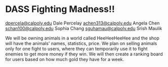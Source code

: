 # DASS Fighting Madness!!


dpercela@calpoly.edu Dale Percelay
achen313@calpoly.edu Angela Chen
schan100@calpoly.edu Sophia Chang
sguhamau@calpoly.edu Srish Maulik

We will be owning animals in a world called HeeHeeHeeHee and the shop will have the animals' names, statistics, price. We plan on selling animals only for one fight to users, where they can temporarily use it to fight enemies to get more money if they win. We will then create a ranking board for users based on how much gold they have for a week.
